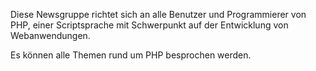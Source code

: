 Diese Newsgruppe richtet sich an alle Benutzer und Programmierer von PHP, einer Scriptsprache mit
Schwerpunkt auf der Entwicklung von Webanwendungen.

Es können alle Themen rund um PHP besprochen werden.